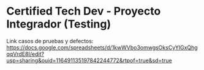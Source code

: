 # Certified Tech Dev - Proyecto Integrador (Testing)

Link casos de pruebas y defectos: https://docs.google.com/spreadsheets/d/1kwWVbo3omwgsOksCyYIGxQhgqqVrdE8I/edit?usp=sharing&ouid=116491135197842244772&rtpof=true&sd=true

